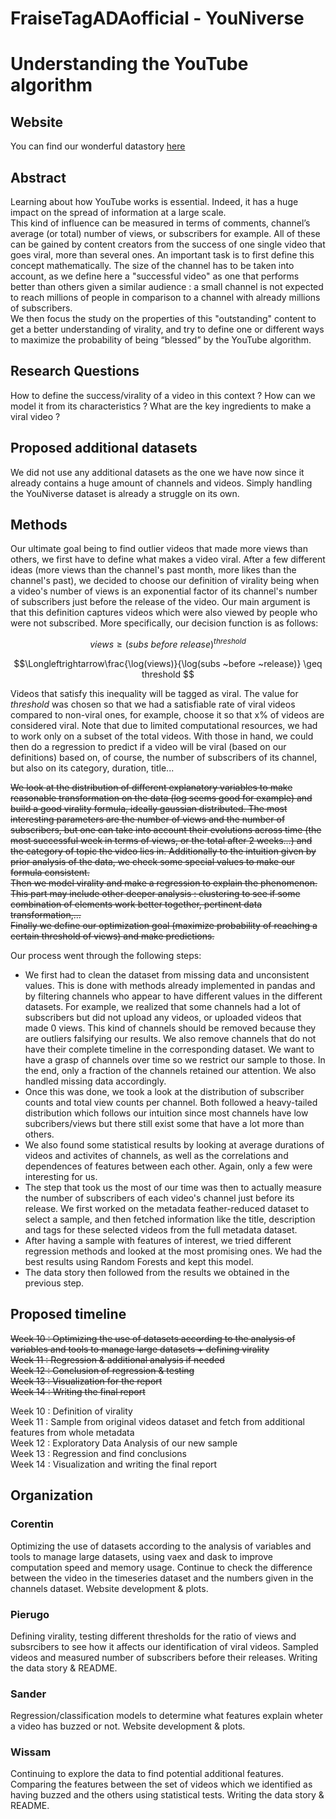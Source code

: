# FraiseTagADAofficial - YouNiverse
# Understanding the YouTube algorithm

## Website
You can find our wonderful datastory [here](https://sandermiesen.github.io/FraiseTagADA_site/)

## Abstract
Learning about how YouTube works is essential. Indeed, it has a huge impact on the spread of information at a large scale.  
This kind of influence can be measured in terms of comments, channel’s average (or total) number of views, or subscribers for example. All of these can be gained by content creators from the success of one single video that goes viral, more than several ones. An important task is to first define this concept mathematically. The size of the channel has to be taken into account, as we define here a "successful video" as one that performs better than others given a similar audience : a small channel is not expected to reach millions of people in comparison to a channel with already millions of subscribers.  
We then focus the study on the properties of this "outstanding" content to get a better understanding of virality, and try to define one or different ways to maximize the probability of being “blessed” by the YouTube algorithm.

## Research Questions
How to define the success/virality of a video in this context ?
How can we model it from its characteristics ?
What are the key ingredients to make a viral video ?

## Proposed additional datasets
We did not use any additional datasets as the one we have now since it already contains a huge amount of channels and videos. Simply handling the YouNiverse dataset is already a struggle on its own.

## Methods
Our ultimate goal being to find outlier videos that made more views than others, we first have to define what makes a video viral. After a few different ideas (more views than the channel's past month, more likes than the channel's past), we decided to choose our definition of virality being when a video's number of views is an exponential factor of its channel's number of subscribers just before the release of the video. Our main argument is that this definition captures videos which were also viewed by people who were not subscribed.
More specifically, our decision function is as follows:

$$views \geq (subs ~before ~release)^{threshold}$$

$$\Longleftrightarrow\frac{\log(views)}{\log(subs ~before ~release)} \geq threshold $$

Videos that satisfy this inequality will be tagged as viral. The value for $threshold$ was chosen so that we had a satisfiable rate of viral videos compared to non-viral ones, for example, choose it so that x% of videos are considered viral.
Note that due to limited computational resources, we had to work only on a subset of the total videos. 
With those in hand, we could then do a regression to predict if a video will be viral (based on our definitions) based on, of course, the number of subscribers of its channel, but also on its category, duration, title...

~~We look at the distribution of different explanatory variables to make reasonable transformation on the data (log seems good for example) and build a good virality formula, ideally gaussian distributed. The most interesting parameters are the number of views and the number of subscribers, but one can take into account their evolutions across time (the most successful week in terms of views, or the total after 2 weeks…) and the category of topic the video lies in. Additionally to the intuition given by prior analysis of the data, we check some special values to make our formula consistent.~~  
~~Then we model virality and make a regression to explain the phenomenon. This part may include other deeper analysis : clustering to see if some combination of elements work better together, pertinent data transformation,…~~  
~~Finally we define our optimization goal (maximize probability of reaching a certain threshold of views) and make predictions.~~

Our process went through the following steps:  
- We first had to clean the dataset from missing data and unconsistent values. This is done with methods already implemented in pandas and by filtering channels who appear to have different values in the different datasets. For example, we realized that some channels had a lot of subscribers but did not upload any videos, or uploaded videos that made 0 views. This kind of channels should be removed because they are outliers falsifying our results. We also remove channels that do not have their complete timeline in the corresponding dataset. We want to have a grasp of channels over time so we restrict our sample to those. In the end, only a fraction of the channels retained our attention. We also handled missing data accordingly.
- Once this was done, we took a look at the distribution of subscriber counts and total view counts per channel. Both followed a heavy-tailed distribution which follows our intuition since most channels have low subcribers/views but there still exist some that have a lot more than others.
- We also found some statistical results by looking at average durations of videos and activites of channels, as well as the correlations and dependences of features between each other. Again, only a few were interesting for us.
- The step that took us the most of our time was then to actually measure the number of subscribers of each video's channel just before its release. We first worked on the metadata feather-reduced dataset to select a sample, and then fetched information like the title, description and tags for these selected videos from the full metadata dataset.
- After having a sample with features of interest, we tried different regression methods and looked at the most promising ones. We had the best results using Random Forests and kept this model.
- The data story then followed from the results we obtained in the previous step.

## Proposed timeline
~~Week 10 : Optimizing the use of datasets according to the analysis of variables and tools to manage large datasets + defining virality~~  
~~Week 11 : Regression & additional analysis if needed~~  
~~Week 12 : Conclusion of regression & testing~~  
~~Week 13 : Visualization for the report~~  
~~Week 14 : Writing the final report~~

Week 10 : Definition of virality  
Week 11 : Sample from original videos dataset and fetch from additional features from whole metadata  
Week 12 : Exploratory Data Analysis of our new sample  
Week 13 : Regression and find conclusions  
Week 14 : Visualization and writing the final report  

## Organization
### Corentin 
Optimizing the use of datasets according to the analysis of variables and tools to manage large datasets, using vaex and dask to improve computation speed and memory usage. Continue to check the difference between the video in the timeseries dataset and the numbers given in the channels dataset. Website development & plots.
### Pierugo 
Defining virality, testing different thresholds for the ratio of views and subsrcibers to see how it affects our identification of viral videos. Sampled videos and measured number of subscribers before their releases.
Writing the data story & README.
### Sander
Regression/classification models to determine what features explain wheter a video has buzzed or not. Website development & plots.
### Wissam
Continuing to explore the data to find potential additional features. Comparing the features between the set of videos which we identified as having buzzed and the others using statistical tests. Writing the data story & README.
